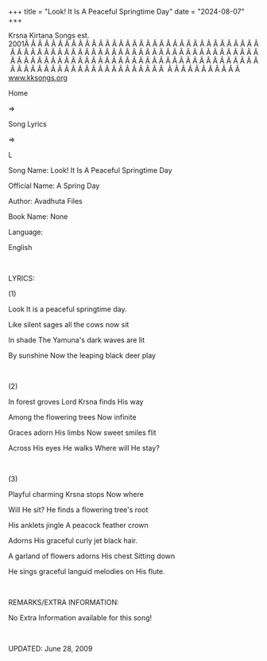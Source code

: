 +++ 
title = "Look! It Is A Peaceful Springtime Day"
date = "2024-08-07"
+++

Krsna Kirtana Songs est. 2001Â Â Â Â Â Â Â Â Â Â Â Â Â Â Â Â Â Â Â Â Â Â Â Â Â Â Â Â Â Â Â Â Â Â Â Â Â Â Â Â Â Â Â Â Â Â Â Â Â Â Â Â Â Â Â Â Â Â Â Â Â Â Â Â Â Â Â Â Â Â Â Â Â Â Â Â Â Â Â Â Â Â Â Â Â Â Â Â Â Â Â Â Â Â Â Â Â Â Â Â Â Â Â Â Â Â Â Â Â Â Â Â Â Â Â Â Â Â Â Â Â Â Â Â Â Â Â Â Â Â Â Â  Â Â Â Â Â Â Â Â Â Â Â  
www.kksongs.org








Home
 
⇒
 
Song Lyrics
 
⇒
 
L


Song
Name: Look! It Is A Peaceful Springtime Day


Official
Name: A Spring Day


Author:
Avadhuta Files


Book
Name: None


Language:

English


 


LYRICS:


(1)


Look
It is a peaceful springtime day.


Like
silent sages all the cows now sit


In
shade The Yamuna's dark waves are lit


By
sunshine Now the leaping black deer play


 


(2)


In
forest groves Lord Krsna finds His way


Among
the flowering trees Now infinite


Graces
adorn His limbs Now sweet smiles flit


Across
His eyes He walks Where will He stay?


 


(3)


Playful
charming Krsna stops Now where 


Will
He sit? He finds a flowering tree's root


His
anklets jingle A peacock feather crown


Adorns
His graceful curly jet black hair.


A
garland of flowers adorns His chest Sitting down


He
sings graceful languid melodies on His flute.


 


REMARKS/EXTRA
INFORMATION:


No
Extra Information available for this song!


 


UPDATED:
 June 28, 2009